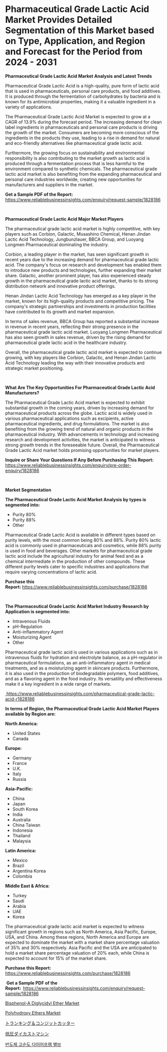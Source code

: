<p><h1>Pharmaceutical Grade Lactic Acid Market Provides Detailed Segmentation of this Market based on Type, Application, and Region and Forecast for the Period from 2024 - 2031</h1></p><p><strong>Pharmaceutical Grade Lactic Acid Market Analysis and Latest Trends</strong></p>
<p><p>Pharmaceutical Grade Lactic Acid is a high-quality, pure form of lactic acid that is used in pharmaceuticals, personal care products, and food additives. It is produced through the fermentation of carbohydrates by bacteria and is known for its antimicrobial properties, making it a valuable ingredient in a variety of applications.</p><p>The Pharmaceutical Grade Lactic Acid Market is expected to grow at a CAGR of 13.9% during the forecast period. The increasing demand for clean label ingredients in pharmaceuticals and personal care products is driving the growth of the market. Consumers are becoming more conscious of the ingredients in the products they use, leading to a rise in demand for natural and eco-friendly alternatives like pharmaceutical grade lactic acid.</p><p>Furthermore, the growing focus on sustainability and environmental responsibility is also contributing to the market growth as lactic acid is produced through a fermentation process that is less harmful to the environment compared to synthetic chemicals. The pharmaceutical grade lactic acid market is also benefiting from the expanding pharmaceutical and personal care industries worldwide, creating new opportunities for manufacturers and suppliers in the market.</p></p>
<p><strong>Get a Sample PDF of the Report:&nbsp;</strong> <a href="https://www.reliablebusinessinsights.com/enquiry/request-sample/1828186">https://www.reliablebusinessinsights.com/enquiry/request-sample/1828186</a></p>
<p>&nbsp;</p>
<p><strong>Pharmaceutical Grade Lactic Acid Major Market Players</strong></p>
<p><p>The pharmaceutical grade lactic acid market is highly competitive, with key players such as Corbion, Galactic, Musashino Chemical, Henan Jindan Lactic Acid Technology, Jungbunzlauer, BBCA Group, and Luoyang Longmen Pharmaceutical dominating the industry. </p><p>Corbion, a leading player in the market, has seen significant growth in recent years due to the increasing demand for pharmaceutical grade lactic acid. The company's focus on research and development has enabled them to introduce new products and technologies, further expanding their market share. Galactic, another prominent player, has also experienced steady growth in the pharmaceutical grade lactic acid market, thanks to its strong distribution network and innovative product offerings.</p><p>Henan Jindan Lactic Acid Technology has emerged as a key player in the market, known for its high-quality products and competitive pricing. The company's strategic partnerships and investments in production facilities have contributed to its growth and market expansion. </p><p>In terms of sales revenue, BBCA Group has reported a substantial increase in revenue in recent years, reflecting their strong presence in the pharmaceutical grade lactic acid market. Luoyang Longmen Pharmaceutical has also seen growth in sales revenue, driven by the rising demand for pharmaceutical grade lactic acid in the healthcare industry.</p><p>Overall, the pharmaceutical grade lactic acid market is expected to continue growing, with key players like Corbion, Galactic, and Henan Jindan Lactic Acid Technology leading the way with their innovative products and strategic market positioning.</p></p>
<p>&nbsp;</p>
<p><strong>What Are The Key Opportunities For Pharmaceutical Grade Lactic Acid Manufacturers?</strong></p>
<p><p>The Pharmaceutical Grade Lactic Acid market is expected to exhibit substantial growth in the coming years, driven by increasing demand for pharmaceutical products across the globe. Lactic acid is widely used in various pharmaceutical applications such as excipients, active pharmaceutical ingredients, and drug formulations. The market is also benefiting from the growing trend of natural and organic products in the pharmaceutical industry. With advancements in technology and increasing research and development activities, the market is anticipated to witness strong growth trends in the foreseeable future. Overall, the Pharmaceutical Grade Lactic Acid market holds promising opportunities for market players.</p></p>
<p><strong>Inquire or Share Your Questions If Any Before Purchasing This Report:</strong> <a href="https://www.reliablebusinessinsights.com/enquiry/pre-order-enquiry/1828186">https://www.reliablebusinessinsights.com/enquiry/pre-order-enquiry/1828186</a></p>
<p>&nbsp;</p>
<p><strong>Market Segmentation</strong></p>
<p><strong>The Pharmaceutical Grade Lactic Acid Market Analysis by types is segmented into:</strong></p>
<p><ul><li>Purity 80%</li><li>Purity 88%</li><li>Other</li></ul></p>
<p><p>Pharmaceutical Grade Lactic Acid is available in different types based on purity levels, with the most common being 80% and 88%. Purity 80% lactic acid is commonly used in pharmaceuticals and cosmetics, while 88% purity is used in food and beverages. Other markets for pharmaceutical grade lactic acid include the agricultural industry for animal feed and as a chemical intermediate in the production of other compounds. These different purity levels cater to specific industries and applications that require varying concentrations of lactic acid.</p></p>
<p><strong>Purchase this Report:&nbsp;</strong><a href="https://www.reliablebusinessinsights.com/purchase/1828186">https://www.reliablebusinessinsights.com/purchase/1828186</a></p>
<p>&nbsp;</p>
<p><strong>The Pharmaceutical Grade Lactic Acid Market Industry Research by Application is segmented into:</strong></p>
<p><ul><li>Intravenous Fluids</li><li>pH-Regulation</li><li>Anti-inflammatory Agent</li><li>Moisturizing Agent</li><li>Other</li></ul></p>
<p><p>Pharmaceutical grade lactic acid is used in various applications such as in intravenous fluids for hydration and electrolyte balance, as a pH-regulator in pharmaceutical formulations, as an anti-inflammatory agent in medical treatments, and as a moisturizing agent in skincare products. Furthermore, it is also used in the production of biodegradable polymers, food additives, and as a flavoring agent in the food industry. Its versatility and effectiveness make it a key ingredient in a wide range of markets.</p></p>
<p><a href="https://www.reliablebusinessinsights.com/pharmaceutical-grade-lactic-acid-r1828186">&nbsp;https://www.reliablebusinessinsights.com/pharmaceutical-grade-lactic-acid-r1828186</a></p>
<p><strong>In terms of Region, the Pharmaceutical Grade Lactic Acid Market Players available by Region are:</strong></p>
<p>
    <p> <strong> North America: </strong>
        <ul>
            <li>United States</li>
            <li>Canada</li>
        </ul>
        </p> 
    <p> <strong> Europe: </strong>
        <ul>
            <li>Germany</li>
            <li>France</li>
            <li>U.K.</li>
            <li>Italy</li>
            <li>Russia</li>
        </ul>
        </p> 
    <p> <strong> Asia-Pacific: </strong>
        <ul>
            <li>China</li>
            <li>Japan</li>
            <li>South Korea</li>
            <li>India</li>
            <li>Australia</li>
            <li>China Taiwan</li>
            <li>Indonesia</li>
            <li>Thailand</li>
            <li>Malaysia</li>
        </ul>
        </p> 
    <p> <strong> Latin America: </strong>
        <ul>
            <li>Mexico</li>
            <li>Brazil</li>
            <li>Argentina Korea</li>
            <li>Colombia</li>
        </ul>
        </p> 
    <p> <strong> Middle East & Africa: </strong>
        <ul>
            <li>Turkey</li>
            <li>Saudi</li>
            <li>Arabia</li>
            <li>UAE</li>
            <li>Korea</li>
        </ul>
    </p>
    </p>
<p><p>The pharmaceutical grade lactic acid market is expected to witness significant growth in regions such as North America, Asia Pacific, Europe, USA, and China. Among these regions, North America and Europe are expected to dominate the market with a market share percentage valuation of 35% and 30% respectively. Asia Pacific and the USA are anticipated to hold a market share percentage valuation of 20% each, while China is expected to account for 15% of the market share.</p></p>
<p><strong>Purchase this Report: </strong><a href="https://www.reliablebusinessinsights.com/purchase/1828186">https://www.reliablebusinessinsights.com/purchase/1828186</a></p>
<p>&nbsp;<strong>Get a Sample PDF of the Report:&nbsp;&nbsp;</strong><a href="https://www.reliablebusinessinsights.com/enquiry/request-sample/1828186">https://www.reliablebusinessinsights.com/enquiry/request-sample/1828186</a></p>
<p><strong></strong></p>
<p><p><a href="https://github.com/bznecsdb5/Market-Research-Report-List-1/blob/main/bisphenol-a-diglycidyl-ether-market.md">Bisphenol-A Diglycidyl Ether Market</a></p><p><a href="https://github.com/maesanjaya8/Market-Research-Report-List-1/blob/main/polyhydroxy-ethers-market.md">Polyhydroxy Ethers Market</a></p><p><a href="https://medium.com/@qyzhmeiu47/%E3%83%88%E3%83%A9%E3%83%B3%E3%82%AF%E9%96%A2%E9%80%A3%E3%81%8A%E3%82%88%E3%81%B3%E5%B0%8E%E7%AE%A1%E3%82%AB%E3%83%83%E3%82%BF%E3%83%BC%E5%B8%82%E5%A0%B4%E3%81%AE%E6%96%B0%E8%88%88%E3%83%88%E3%83%AC%E3%83%B3%E3%83%89%E3%81%A8%E5%B0%86%E6%9D%A5%E3%81%AE%E5%B1%95%E6%9C%9B-2024%E5%B9%B4%E3%81%8B%E3%82%892031%E5%B9%B4%E3%81%BE%E3%81%A7%E3%81%AE%E6%9C%9F%E9%96%93-a27a06b6bf7f">トランキング＆コンジットカッター</a></p><p><a href="https://medium.com/@brucenichols644/%E4%BD%8E%E5%9C%A7%E3%83%80%E3%82%A4%E3%82%AB%E3%82%B9%E3%83%88%E3%83%9E%E3%82%B7%E3%83%B3%E5%B8%82%E5%A0%B4%E3%81%AE%E8%A6%8F%E6%A8%A1-%E3%82%B7%E3%82%A7%E3%82%A2-%E3%83%88%E3%83%AC%E3%83%B3%E3%83%89%E5%88%86%E6%9E%90%E3%83%AC%E3%83%9D%E3%83%BC%E3%83%88-%E8%A3%BD%E5%93%81-%E5%9E%82%E7%9B%B4-%E6%B0%B4%E5%B9%B3-%E5%88%A5-%E3%82%BB%E3%82%B0%E3%83%A1%E3%83%B3%E3%83%88%E4%BA%88%E6%B8%AC-2024%E5%B9%B4-2031%E5%B9%B4-7fc123a65ae0">低圧ダイカストマシン</a></p><p><a href="https://github.com/camron674/Market-Research-Report-List-1/blob/main/1556350143765.md">반도체 고순도 다이어프램 밸브</a></p></p>